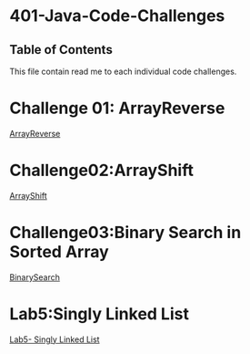 # 401-Java-Code-Challenges

## Table of Contents
This file contain read me to each individual code challenges.

# Challenge 01: ArrayReverse
[ArrayReverse](https://github.com/skadariya/data-structures-and-algorithms/tree/master/code-challenges/401/PreWork)

# Challenge02:ArrayShift
[ArrayShift](https://github.com/skadariya/data-structures-and-algorithms/blob/master/code-challenges/401/ReadMe/ArrayShift_ReadMe.md)

# Challenge03:Binary Search in Sorted Array
[BinarySearch](https://github.com/skadariya/data-structures-and-algorithms/blob/master/code-challenges/401/ReadMe/BinarySearch.md)

# Lab5:Singly Linked List
[Lab5- Singly Linked List](https://github.com/skadariya/data-structures-and-algorithms/blob/master/code-challenges/401/ReadMe/SinglyLinkedList.md)
